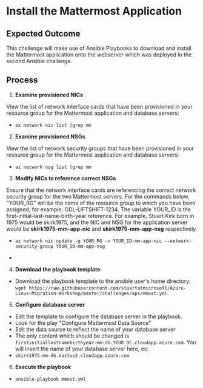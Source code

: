 # Install the Mattermost Application

## Expected Outcome

This challenge will make use of Ansible Playbooks to download and install the Mattermost application onto the webserver which was deployed in the second Ansible challenge.

## Process

1. <strong>Examine provisioned NICs</strong>

View the list of network interface cards that have been provisioned in your resource group for the Mattermost application and database servers:

* ```az network nic list |grep mm``` 

2. <strong>Examine provisioned NSGs</strong>

View the list of network security groups that have been provisioned in your resource group for the Mattermost application and database servers:

* ```az network nsg list |grep mm```

3. <strong>Modify NICs to reference correct NSGs</strong>

Ensure that the network interface cards are referencing the correct network security group for the two Mattermost servers. For the commands below, "YOUR_RG" will be the name of the resource group to which you have been assigned, for example: ODL-LIFTSHIFT-1234. The variable YOUR_ID is the first-initial-last-name-birth-year reference. For example, Stuart Kirk born in 1975 would be skirk1975, and the NIC and NSG for the application server would be <strong>skirk1975-mm-app-nic</strong> and <strong>skirk1975-mm-app-nsg</strong> respectively.

* ```az network nic update -g YOUR_RG -n YOUR_ID-mm-app-nic --network-security-group YOUR_ID-mm-app-nsg```
* ```az network nic update -g YOUR_RG -n YOUR_ID-mm-db-nic --network-security-group YOUR_ID-mm-db-nsg

4. <strong>Download the playbook template</strong>

* Download the playbook template to the ansible user's home directory: ```wget https://raw.githubusercontent.com/stuartatmicrosoft/Azure-Linux-Migration-Workshop/master/challenges/aps/mmost.yml```

5. <strong>Configure database server</strong>

* Edit the template to configure the database server in the playbook.
* Look for the play "Configure Mattermost Data Source"
* Edit the data source to reflect the name of your database server
* The only content which should be changed is ```firstinitiallastnamebirthyear-mm-db.YOUR_DC.cloudapp.azure.com```.  You will insert the name of your database server here, ex:
* ```skirk1975-mm-db.eastus2.cloudapp.azure.com```

6. <strong>Execute the playbook</strong>

* ```ansible-playbook mmost.yml```
